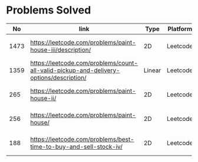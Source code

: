 # Problems Solved

| No   | link                                                                                   | Type   | Platform | Difficulty | Day          | Revisited |
| ---- | -------------------------------------------------------------------------------------- | ------ | -------- | ---------- | ------------ | --------- |
| 1473 | https://leetcode.com/problems/paint-house-iii/description/                             | 2D     | Leetcode | Hard       | 1st May 2023 |           |
| 1359 | https://leetcode.com/problems/count-all-valid-pickup-and-delivery-options/description/ | Linear | Leetcode | Hard       | 1st May 2023 |           |
| 265  | https://leetcode.com/problems/paint-house-ii/                                          | 2D     | Leetcode | Hard       | 1st May 2023 |           |
| 256  | https://leetcode.com/problems/paint-house/                                             | 2D     | Leetcode | Medium     | 1st May 2023 |           |
| 188  | https://leetcode.com/problems/best-time-to-buy-and-sell-stock-iv/                      | 2D     | Leetcode | Hard       | 1st May 2023 |           |
